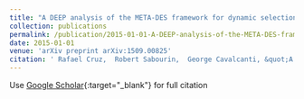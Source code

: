 ```yaml
---
title: "A DEEP analysis of the META-DES framework for dynamic selection of ensemble of classifiers"
collection: publications
permalink: /publication/2015-01-01-A-DEEP-analysis-of-the-META-DES-framework-for-dynamic-selection-of-ensemble-of-classifiers
date: 2015-01-01
venue: 'arXiv preprint arXiv:1509.00825'
citation: ' Rafael Cruz,  Robert Sabourin,  George Cavalcanti, &quot;A DEEP analysis of the META-DES framework for dynamic selection of ensemble of classifiers.&quot; arXiv preprint arXiv:1509.00825, 2015.'
---
```

Use [Google Scholar](https://scholar.google.com/scholar?q=A+DEEP+analysis+of+the+META+DES+framework+for+dynamic+selection+of+ensemble+of+classifiers){:target="_blank"} for full citation